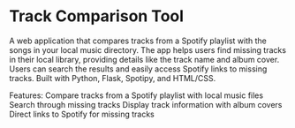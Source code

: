 # Track Comparison Tool
A web application that compares tracks from a Spotify playlist with the songs in your local music directory. The app helps users find missing tracks in their local library, providing details like the track name and album cover. Users can search the results and easily access Spotify links to missing tracks. Built with Python, Flask, Spotipy, and HTML/CSS.

Features:
Compare tracks from a Spotify playlist with local music files
Search through missing tracks
Display track information with album covers
Direct links to Spotify for missing tracks

